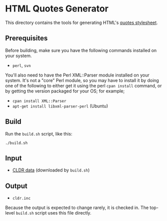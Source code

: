 # HTML Quotes Generator

This directory contains the tools for generating HTML's [quotes stylesheet](https://html.spec.whatwg.org/#quotes).

## Prerequisites

Before building, make sure you have the following commands installed on your system.

- `perl`, `svn`

You'll also need to have the Perl XML::Parser module installed on your system. It's not a "core" Perl module, so you may have to install it by doing one of the following to either get it using the perl `cpan install` command, or by getting the version packaged for your OS; for example;

- `cpan install XML::Parser`
- `apt-get install libxml-parser-perl` (Ubuntu)

## Build

Run the `build.sh` script, like this:
 ```
 ./build.sh
 ```

## Input

- [CLDR data](http://www.unicode.org/repos/cldr/trunk/common/main/) (downloaded by `build.sh`)

## Output

- `cldr.inc`

Because the output is expected to change rarely, it is checked in. The top-level `build.sh` script uses this file directly.
